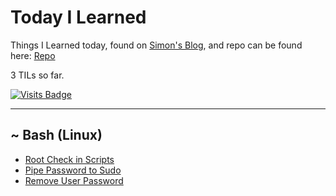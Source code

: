 # Today I Learned

Things I Learned today, found on [Simon's Blog](https://simonwillison.net/2020/Apr/20/self-rewriting-readme/), and repo can be found here: [Repo](https://github.com/jbranchaud/til)

3 TILs so far.

[![Visits Badge](https://badges.pufler.dev/visits/crazyuploader/TIL)](https://badges.pufler.dev)

---

~ Bash (Linux)
---

- [Root Check in Scripts](linux/root-check.md)
- [Pipe Password to Sudo](linux/pipe-password-to-sudo.md)
- [Remove User Password](linux/remove-user-password.md)
